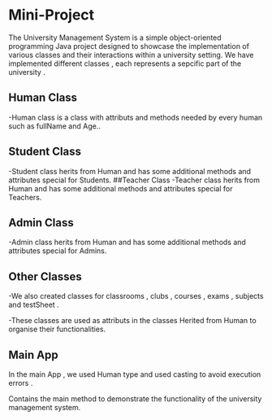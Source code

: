 # Mini-Project

The University Management System is a simple object-oriented programming Java project designed to showcase the implementation of various classes and their interactions within a university setting.
We have implemented different classes , each represents a sepcific part of the university .
## Human Class
-Human class is a class with attributs and methods needed by every human such as fullName and Age.. 
## Student Class
-Student class herits from Human and has some additional methods and attributes special for Students.
##Teacher Class 
-Teacher class herits from Human and has some additional methods and attributes special for Teachers.
## Admin Class
-Admin class herits from Human and has some additional methods and attributes special for Admins.
## Other Classes
-We also created classes for classrooms , clubs , courses , exams , subjects and testSheet .

-These classes are used as attributs in the classes Herited from Human to organise their functionalities.
## Main App
In the main App , we used Human type and used casting to avoid execution errors .

Contains the main method to demonstrate the functionality of the university management system.

